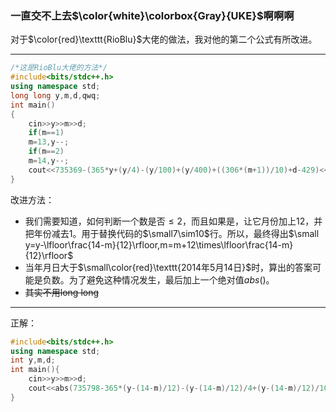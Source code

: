 ### 一直交不上去$\color{white}\colorbox{Gray}{UKE}$啊啊啊

对于$\color{red}\texttt{RioBlu}$大佬的做法，我对他的第二个公式有所改进。

------------
```cpp
/*这是RioBlu大佬的方法*/
#include<bits/stdc++.h>
using namespace std;
long long y,m,d,qwq;
int main()
{
    cin>>y>>m>>d;
    if(m==1)
    m=13,y--;
    if(m==2)
    m=14,y--;
    cout<<735369-(365*y+(y/4)-(y/100)+(y/400)+((306*(m+1))/10)+d-429)<<endl;
}
```
改进方法：
* 我们需要知道，如何判断一个数是否$\le2$，而且如果是，让它月份加上$12$，并把年份减去$1$。用于替换代码的$\small7\sim10$行。所以，最终得出$\small y=y-\lfloor\frac{14-m}{12}\rfloor,m=m+12\times\lfloor\frac{14-m}{12}\rfloor$
* 当年月日大于$\small\color{red}\texttt{2014年5月14日}$时，算出的答案可能是负数。为了避免这种情况发生，最后加上一个绝对值$abs()$。
* ~~其实不用long long~~

------------
正解：
```cpp
#include<bits/stdc++.h>
using namespace std;
int y,m,d;
int main(){
    cin>>y>>m>>d;
    cout<<abs(735798-365*(y-(14-m)/12)-(y-(14-m)/12)/4+(y-(14-m)/12)/100-(y-(14-m)/12)/400-(306*(m+12*((int)(14-m)/12)+1))/10-d)<<endl;
}
```